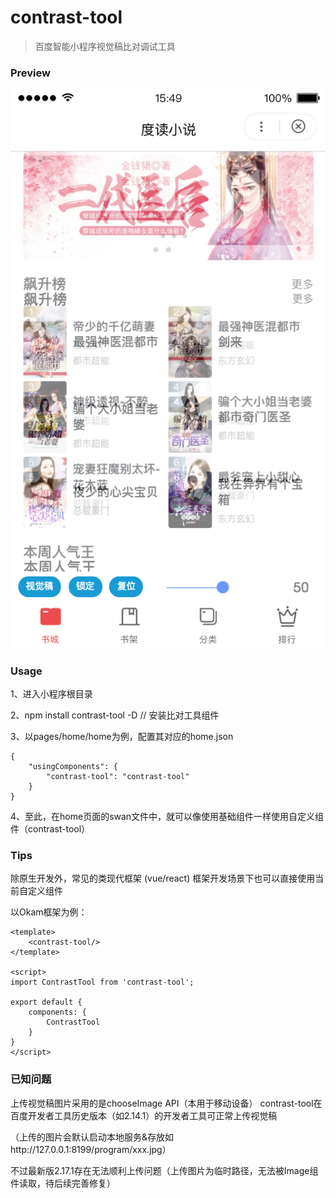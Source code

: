 # contrast-tool

> 百度智能小程序视觉稿比对调试工具


### Preview

![工具使用预览](https://github.com/JeanwayHwang/contrast-tool/blob/master/asset/preview.png)

### Usage


1、进入小程序根目录

2、npm install contrast-tool -D // 安装比对工具组件

3、以pages/home/home为例，配置其对应的home.json

```
{
    "usingComponents": {
        "contrast-tool": "contrast-tool"
    }
}

```

4、至此，在home页面的swan文件中，就可以像使用基础组件一样使用自定义组件（contrast-tool）

### Tips


除原生开发外，常见的类现代框架 (vue/react) 框架开发场景下也可以直接使用当前自定义组件

以Okam框架为例：

```
<template>
    <contrast-tool/>
</template>

<script>
import ContrastTool from 'contrast-tool';

export default {
    components: {
        ContrastTool
    }
}
</script>
```

### 已知问题

上传视觉稿图片采用的是chooseImage API（本用于移动设备） contrast-tool在百度开发者工具历史版本（如2.14.1）的开发者工具可正常上传视觉稿

（上传的图片会默认启动本地服务&存放如http://127.0.0.1:8199/program/xxx.jpg）

不过最新版2.17.1存在无法顺利上传问题（上传图片为临时路径，无法被Image组件读取，待后续完善修复）